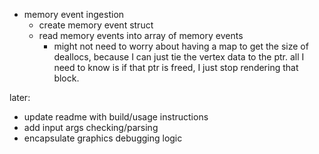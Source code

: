 - memory event ingestion
    - create memory event struct
    - read memory events into array of memory events
        - might not need to worry about having a map to get the size of deallocs, because I can just tie the vertex data to the ptr. all I need to know is if that ptr is freed, I just stop rendering that block.  



later:
- update readme with build/usage instructions
- add input args checking/parsing
- encapsulate graphics debugging logic